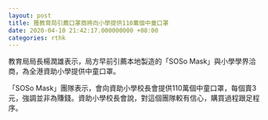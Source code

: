 ```yaml
---
layout: post
title: 獲教育局引薦口罩商將向小學提供110萬個中童口罩
date: 2020-04-10 21:42:17.000000000 +08:00
categories: rthk
---
```


教育局局長楊潤雄表示，局方早前引薦本地製造的「SOSo Mask」與小學學界洽商，為全港資助小學提供中童口罩。

「SOSo Mask」團隊表示，會向資助小學校長會提供110萬個中童口罩，每個賣3元，強調並非為賺錢。資助小學校長會說，對這個團隊較有信心，購買過程跟足程序。
